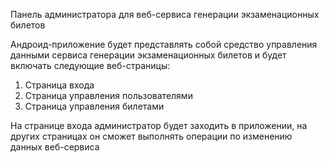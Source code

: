 Панель администратора для веб-сервиса генерации экзаменационных билетов

Андроид-приложение будет представлять собой средство управления данными сервиса генерации экзаменационных билетов и будет включать следующие веб-страницы:
1. Страница входа
2. Страница управления пользователями
3. Страница управления билетами

На странице входа администратор будет заходить в приложении, на других страницах он сможет выполнять операции по изменению данных веб-сервиса
